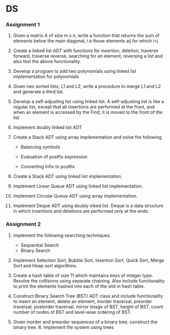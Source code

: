 # DS
### Assignment 1
1. Given a matrix A of size m x n, write a function that returns the sum of elements below the main diagonal, i.e those elements aij for which i>j

2. Create a linked list ADT with functions for insertion, deletion, traverse forward, traverse reverse, searching for an element, reversing a list and also test the above functionality. 

3. Develop a program to add two polynomials using linked list implementation for polynomials

4. Given two sorted lists, L1 and L2, write a procedure to merge L1 and L2 and generate a third list.

5. Develop a self-adjusting list using linked list. A self-adjusting list is like a regular list, except that all insertions are performed at the front, and when an element is accessed by the Find, it is moved to the front of the list

6. Implement doubly linked list ADT

7. Create a Stack ADT using array implementation and solve the following

    - Balancing symbols

    - Evaluation of postfix expression

    - Converting Infix to postfix

8. Create a Stack ADT using linked list implementation.

9. Implement Linear Queue ADT using linked list implementation.

10. Implement Circular Queue ADT using array implementation.

11. Implement Deque ADT using doubly inked list. Deque is a data structure in which insertions and deletions are performed only at the ends.

### Assignment 2

1. Implement the following searching techniques.

    - Sequential Search
    - Binary Search

2. Implement Selection Sort, Bubble Sort, Insertion Sort, Quick Sort, Merge Sort and Heap sort algorithms. 
3. Create a hash table of size 11 which maintains keys of integer type. Resolve the collisions using separate chaining. Also include functionality to print the elements hashed into each of the slot in hash table. 

4. Construct Binary Search Tree (BST) ADT class and include functionality to insert an element, delete an element, inorder traversal, preorder traversal, postorder traversal, mirror image of BST, height of BST, count number of nodes of BST and level-wise ordering of BST. 

5. Given inorder and preorder sequences of a binary tree, construct the binary tree. 6. Implement file system using trees
